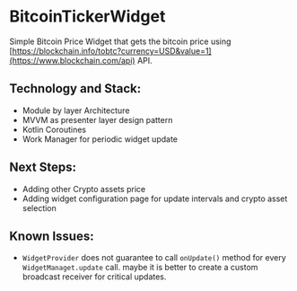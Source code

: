 # BitcoinTickerWidget
Simple Bitcoin Price Widget that gets the bitcoin price using [https://blockchain.info/tobtc?currency=USD&value=1](https://www.blockchain.com/api) API.

## Technology and Stack:
  * Module by layer Architecture
  * MVVM as presenter layer design pattern
  * Kotlin Coroutines
  * Work Manager for periodic widget update

## Next Steps:
  * Adding other Crypto assets price
  * Adding widget configuration page for update intervals and crypto asset selection
  
## Known Issues:
  * `WidgetProvider` does not guarantee to call `onUpdate()` method for every `WidgetManaget.update` call. maybe it is better to create a custom broadcast receiver for critical updates.
